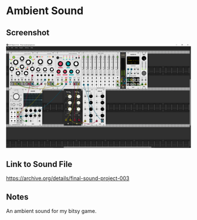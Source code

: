 # Ambient Sound

## Screenshot

![Screenshot of VCV Rack Patch](screenshot.png)

## Link to Sound File

https://archive.org/details/final-sound-project-003

## Notes
An ambient sound for my bitsy game. 
